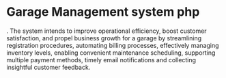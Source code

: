 # Garage Management system php
 . The system intends to improve operational efficiency, boost customer satisfaction, and propel business growth for a garage by streamlining registration procedures, automating billing processes, effectively managing inventory levels, enabling convenient maintenance scheduling, supporting multiple payment methods, timely email notifications and collecting insightful customer feedback.
